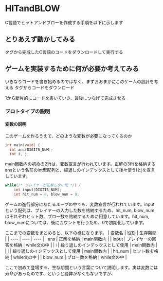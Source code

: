 # HITandBLOW

C言語でヒットアンドブローを作成する手順を以下に示します

## とりあえず動かしてみる

タグから完成したC言語のコードをダウンロードして実行する

## ゲームを実装するために何が必要か考えてみる

いきなりコードを書き始めるのではなく、まずおおまかにこのゲームの設計を考える
タグからコードをダウンロード

1から断片的にコードを書いていき、最後につなげて完成させる

### プロトタイプの説明

#### 変数の説明

このゲームを作るうえで、どのような変数が必要になってくるのか
```prototype.c
int main(void) {
  int ans[DIGITS_NUM];
  int i, j;
```
main関数内の初めの2行は、変数宣言が行われています。正解の3桁を格納するansという名前のint型配列と、繰返しのインデックスとして後々使うiとjを宣言しています。
```prototype.c
while(/* プレイヤーが正解しない間 */) {
    int input[DIGITS_NUM];
    int hit_num = 0, blow_num = 0;
```
ゲームの進行部分にあたるループの中でも、変数宣言が行われています。inputという配列は、プレイヤーの入力した数を格納するため、hit_num, blow_numはそれぞれヒット数、ブロー数を格納するために用意しています。hit_num, blow_numについては、後にカウントを行うため、0で初期化しています。

ここまでの変数をまとめると、以下の様になります。
| 変数名 | 役割 | 生存期間 |
| ---- | ---- | ---- |
| ans | 正解を格納 | main関数内 |
| input | プレイヤーの回答を格納 | while文の中 | 
| i | 繰り返しのインデックスとして使用 | main関数内 |
| j | 繰り返しのインデックスとして使用 | main関数内 |
| hit_num | ヒット数を格納 | while文の中 |
| blow_num | ブロー数を格納 | while文の中 |

ここで初めて登場する、生存期間という言葉について説明します。実は変数には寿命があったのです、というと語弊がなくもないですが、
